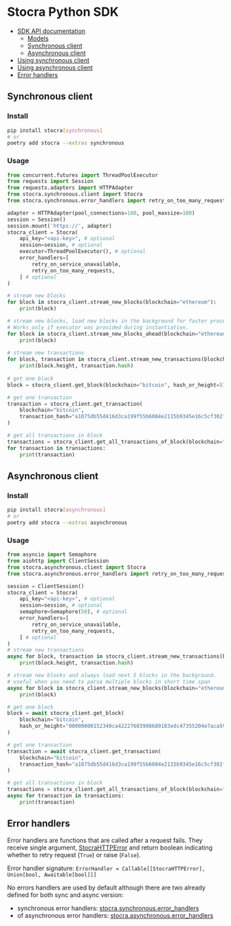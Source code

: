 # Stocra Python SDK
- [SDK API documentation](https://stocra.github.io/sdk-python/)
  - [Models](https://stocra.github.io/sdk-python/stocra/models.html)
  - [Synchronous client](https://stocra.github.io/sdk-python/stocra/synchronous/client.html)
  - [Asynchronous client](https://stocra.github.io/sdk-python/stocra/asynchronous/client.html)
- [Using synchronous client](#synchronous-client)
- [Using asynchronous client](#asynchronous-client)
- [Error handlers](#error-handlers)

## Synchronous client
### Install
```bash
pip install stocra[synchronous]
# or
poetry add stocra --extras synchronous
```
### Usage
```python
from concurrent.futures import ThreadPoolExecutor
from requests import Session
from requests.adapters import HTTPAdapter
from stocra.synchronous.client import Stocra
from stocra.synchronous.error_handlers import retry_on_too_many_requests, retry_on_service_unavailable

adapter = HTTPAdapter(pool_connections=100, pool_maxsize=100)
session = Session()
session.mount('https://', adapter)
stocra_client = Stocra(
    api_key="<api-key>", # optional
    session=session, # optional
    executor=ThreadPoolExecutor(), # optional
    error_handlers=[ 
        retry_on_service_unavailable,
        retry_on_too_many_requests,
    ] # optional
)

# stream new blocks
for block in stocra_client.stream_new_blocks(blockchain="ethereum"):
    print(block)

# stream new blocks, load new blocks in the background for faster processing. 
# Works only if executor was provided during instantiation.
for block in stocra_client.stream_new_blocks_ahead(blockchain="ethereum"):
    print(block)
    
# stream new transactions
for block, transaction in stocra_client.stream_new_transactions(blockchain="ethereum"):
    print(block.height, transaction.hash)
    
# get one block
block = stocra_client.get_block(blockchain="bitcoin", hash_or_height=57043)

# get one transaction
transaction = stocra_client.get_transaction(
    blockchain="bitcoin", 
    transaction_hash="a1075db55d416d3ca199f55b6084e2115b9345e16c5cf302fc80e9d5fbf5d48d"
)

# get all transactions in block
transactions = stocra_client.get_all_transactions_of_block(blockchain="bitcoin", block=block) 
for transaction in transactions:
    print(transaction)

```
## Asynchronous client
### Install
```bash
pip install stocra[asynchronous]
# or
poetry add stocra --extras asynchronous
```
### Usage
```python
from asyncio import Semaphore
from aiohttp import ClientSession
from stocra.asynchronous.client import Stocra
from stocra.asynchronous.error_handlers import retry_on_too_many_requests, retry_on_service_unavailable

session = ClientSession()
stocra_client = Stocra(
    api_key="<api-key>", # optional
    session=session, # optional
    semaphore=Semaphore(50), # optional
    error_handlers=[
        retry_on_service_unavailable,
        retry_on_too_many_requests,
    ] # optional
)
# stream new transactions
async for block, transaction in stocra_client.stream_new_transactions(blockchain="ethereum"):
    print(block.height, transaction.hash)

# stream new blocks and always load next 5 blocks in the background.
# useful when you need to parse multiple blocks in short time span
async for block in stocra_client.stream_new_blocks(blockchain="ethereum", n_blocks_ahead=5):
    print(block)

# get one block
block = await stocra_client.get_block(
    blockchain="bitcoin",
    hash_or_height="00000000152340ca42227603908689183edc47355204e7aca59383b0aaac1fd8"
)

# get one transaction
transaction = await stocra_client.get_transaction(
    blockchain="bitcoin",
    transaction_hash="a1075db55d416d3ca199f55b6084e2115b9345e16c5cf302fc80e9d5fbf5d48d", 
)

# get all transactions in block
transactions = stocra_client.get_all_transactions_of_block(blockchain="bitcoin", block=block)
async for transaction in transactions:
    print(transaction)
```
## Error handlers
Error handlers are functions that are called after a request fails. 
They receive single argument, [StocraHTTPError](https://stocra.github.io/sdk-python/stocra/models.html#StocraHTTPError) 
and return boolean indicating whether to retry request (`True`) or raise (`False`).

Error handler signature: `ErrorHandler = Callable[[StocraHTTPError], Union[bool, Awaitable[bool]]]`

No errors handlers are used by default although there are two already defined for both sync and async version: 
- synchronous error handlers: [stocra.synchronous.error_handlers](https://stocra.github.io/sdk-python/stocra/synchronous/error_handlers.html)
- of asynchronous error handlers: [stocra.asynchronous.error_handlers](https://stocra.github.io/sdk-python/stocra/asynchronous/error_handlers.html)
